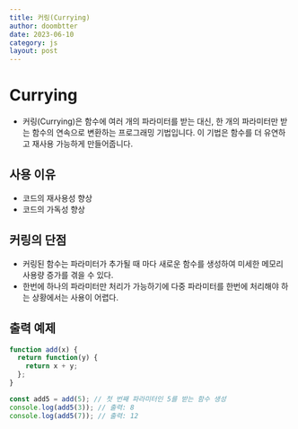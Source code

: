 ```yaml
---
title: 커링(Currying)
author: doombtter
date: 2023-06-10
category: js
layout: post
---
```


# Currying
 
- 커링(Currying)은 함수에 여러 개의 파라미터를 받는 대신, 한 개의 파라미터만 받는 함수의 연속으로 변환하는 프로그래밍 기법입니다. 이 기법은 함수를 더 유연하고 재사용 가능하게 만들어줍니다.
## 사용 이유
- 코드의 재사용성 향상
- 코드의 가독성 향상

## 커링의 단점

- 커링된 함수는 파라미터가 추가될 때 마다 새로운 함수를 생성하여 미세한 메모리 사용량 증가를 겪을 수 있다.
-  한번에 하나의 파라미터만 처리가 가능하기에 다중 파라미터를 한번에 처리해야 하는 상황에서는 사용이 어렵다.

## 출력 예제

```javascript 
function add(x) {
  return function(y) {
    return x + y;
  };
}

const add5 = add(5); // 첫 번째 파라미터인 5를 받는 함수 생성
console.log(add5(3)); // 출력: 8
console.log(add5(7)); // 출력: 12
``` 